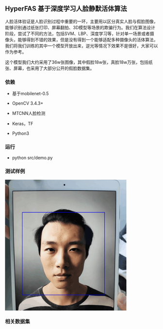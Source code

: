 ## HyperFAS 基于深度学习人脸静默活体算法

人脸活体验证是人脸识别过程中重要的一环，主要用以区分真实人脸与假脸图像，能够识别通过纸张打印、屏幕翻拍、3D模型等场景的欺骗行为。我们在算法设计阶段，尝试了不同的方法，包括SVM、LBP、深度学习等，针对单一场景或者摄像头，能够得到不错的效果，但是没有得到一个能够适配多种摄像头的活体算法，我们将我们训练的其中一个模型开放出来，逆光等情况下效果不是很好，大家可以作为参考。

这个模型我们大约采用了36w张图像，其中假脸18w张，真脸18w万张，包括纸张、屏幕，也采用了大部分公开的假脸数据集。



### 依赖

+ 基于mobilenet-0.5

+ OpenCV 3.4.3+

+ MTCNN人脸检测

+ Keras，TF

+ Python3



### 运行


+ python src/demo.py


### 测试样例


<img src="./res/face_screen_res.jpg" width = "400"  alt="DEMO" align=center />


### 相关数据集
